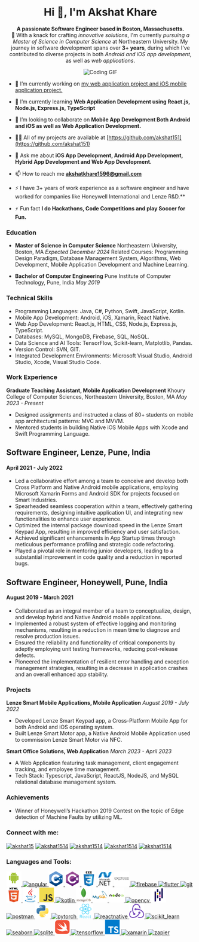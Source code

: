 <h1 align="center">Hi 👋, I'm Akshat Khare</h1>
<p align="center">
  <strong>A passionate Software Engineer based in Boston, Massachusetts.</strong> <br>
  🚀 With a knack for crafting <em>innovative solutions</em>, I'm currently <em>pursuing a Master of Science in Computer Science</em> at Northeastern University. My journey in software development spans over <strong>3+ years</strong>, during which I've contributed to diverse projects in both <em>Android and iOS app development</em>, as well as <em>web applications</em>.
</p>

<p align="center">
  <img src="https://media.giphy.com/media/ve43TyDQ3B4me7d22z/giphy.gif" alt="Coding GIF" width="300" />
</p>


  
- 🔭 I’m currently working on [my web application project and iOS mobile application project.](https://github.com/akshat151/Smart-Office-Solutions-Web-Application-using-React-and-Node.js)

- 🌱 I’m currently learning **Web Application Development using React.js, Node.js, Express.js, TypeScript**

- 👯 I’m looking to collaborate on **Mobile App Development Both Android and iOS as well as Web Application Development.**

- 👨‍💻 All of my projects are available at [https://github.com/akshat151](https://github.com/akshat151)

- 💬 Ask me about **iOS App Development, Android App Development, Hybrid App Development and Web App Development.**

- 📫 How to reach me **akshatkhare1596@gmail.com**
  
- ⚡ I have 3+ years of work experience as a software engineer and have worked for companies like Honeywell International and Lenze R&D.**
  
- ⚡ Fun fact **I do Hackathons, Code Competitions and play Soccer for Fun.**

### Education

- **Master of Science in Computer Science**
  Northeastern University, Boston, MA
  *Expected December 2024*
  Related Courses: Programming Design Paradigm, Database Management System, Algorithms, Web Development, Mobile Application Development and Machine Learning.
  
- **Bachelor of Computer Engineering**
  Pune Institute of Computer Technology, Pune, India
  *May 2019*

### Technical Skills

- Programming Languages: Java, C#, Python, Swift, JavaScript, Kotlin.
- Mobile App Development: Android, iOS, Xamarin, React Native.
- Web App Development: React.js, HTML, CSS, Node.js, Express.js, TypeScript.
- Databases: MySQL, MongoDB, Firebase, SQL, NoSQL.
- Data Science and AI Tools: TensorFlow, Scikit-learn, Matplotlib, Pandas.
- Version Control: SVN, GIT.
- Integrated Development Environments: Microsoft Visual Studio, Android Studio, Xcode, Visual Studio Code.

### Work Experience

**Graduate Teaching Assistant, Mobile Application Development**
Khoury College of Computer Sciences, Northeastern University, Boston, MA
*May 2023 - Present*
- Designed assignments and instructed a class of 80+ students on mobile app architectural patterns: MVC and MVVM.
- Mentored students in building Native iOS Mobile Apps with Xcode and Swift Programming Language.

## Software Engineer, Lenze, Pune, India
#### April 2021 - July 2022

- Led a collaborative effort among a team to conceive and develop both Cross Platform and Native Android mobile applications, employing Microsoft Xamarin Forms and Android SDK for projects focused on Smart Industries.
- Spearheaded seamless cooperation within a team, effectively gathering requirements, designing intuitive application UI, and integrating new functionalities to enhance user experience.
- Optimized the internal package download speed in the Lenze Smart Keypad App, resulting in improved efficiency and user satisfaction.
- Achieved significant enhancements in App Startup times through meticulous performance profiling and strategic code refactoring.
- Played a pivotal role in mentoring junior developers, leading to a substantial improvement in code quality and a reduction in reported bugs.

## Software Engineer, Honeywell, Pune, India
#### August 2019 - March 2021

- Collaborated as an integral member of a team to conceptualize, design, and develop hybrid and Native Android mobile applications.
- Implemented a robust system of effective logging and monitoring mechanisms, resulting in a reduction in mean time to diagnose and resolve production issues.
- Ensured the reliability and functionality of critical components by adeptly employing unit testing frameworks, reducing post-release defects.
- Pioneered the implementation of resilient error handling and exception management strategies, resulting in a decrease in application crashes and an overall enhanced app stability.


### Projects

**Lenze Smart Mobile Applications, Mobile Application**
*August 2019 - July 2022*
- Developed Lenze Smart Keypad app, a Cross-Platform Mobile App for both Android and iOS operating system.
- Built Lenze Smart Motor app, a Native Android Mobile Application used to commission Lenze Smart Motor via NFC.

**Smart Office Solutions, Web Application**
*March 2023 - April 2023*
- A Web Application featuring task management, client engagement tracking, and employee time management.
- Tech Stack: Typescript, JavaScript, ReactJS, NodeJS, and MySQL relational database management system.

### Achievements

- Winner of Honeywell’s Hackathon 2019 Contest on the topic of Edge detection of Machine Faults by utilizing ML.

<h3 align="left">Connect with me:</h3>
<p align="left">
<a href="https://linkedin.com/in/akshat15" target="blank"><img align="center" src="https://raw.githubusercontent.com/rahuldkjain/github-profile-readme-generator/master/src/images/icons/Social/linked-in-alt.svg" alt="akshat15" height="30" width="40" /></a>
<a href="https://fb.com/akshat1514" target="blank"><img align="center" src="https://raw.githubusercontent.com/rahuldkjain/github-profile-readme-generator/master/src/images/icons/Social/facebook.svg" alt="akshat1514" height="30" width="40" /></a>
<a href="https://instagram.com/akshat1514" target="blank"><img align="center" src="https://raw.githubusercontent.com/rahuldkjain/github-profile-readme-generator/master/src/images/icons/Social/instagram.svg" alt="akshat1514" height="30" width="40" /></a>
<a href="https://www.hackerrank.com/akshat1514" target="blank"><img align="center" src="https://raw.githubusercontent.com/rahuldkjain/github-profile-readme-generator/master/src/images/icons/Social/hackerrank.svg" alt="akshat1514" height="30" width="40" /></a>
<a href="https://www.leetcode.com/akshat1514" target="blank"><img align="center" src="https://raw.githubusercontent.com/rahuldkjain/github-profile-readme-generator/master/src/images/icons/Social/leet-code.svg" alt="akshat1514" height="30" width="40" /></a>
</p>

<h3 align="left">Languages and Tools:</h3>
<p align="left"> <a href="https://developer.android.com" target="_blank" rel="noreferrer"> <img src="https://raw.githubusercontent.com/devicons/devicon/master/icons/android/android-original-wordmark.svg" alt="android" width="40" height="40"/> </a> <a href="https://angular.io" target="_blank" rel="noreferrer"> <img src="https://angular.io/assets/images/logos/angular/angular.svg" alt="angular" width="40" height="40"/> </a> <a href="https://www.w3schools.com/cpp/" target="_blank" rel="noreferrer"> <img src="https://raw.githubusercontent.com/devicons/devicon/master/icons/cplusplus/cplusplus-original.svg" alt="cplusplus" width="40" height="40"/> </a> <a href="https://www.w3schools.com/cs/" target="_blank" rel="noreferrer"> <img src="https://raw.githubusercontent.com/devicons/devicon/master/icons/csharp/csharp-original.svg" alt="csharp" width="40" height="40"/> </a> <a href="https://www.w3schools.com/css/" target="_blank" rel="noreferrer"> <img src="https://raw.githubusercontent.com/devicons/devicon/master/icons/css3/css3-original-wordmark.svg" alt="css3" width="40" height="40"/> </a> <a href="https://dotnet.microsoft.com/" target="_blank" rel="noreferrer"> <img src="https://raw.githubusercontent.com/devicons/devicon/master/icons/dot-net/dot-net-original-wordmark.svg" alt="dotnet" width="40" height="40"/> </a> <a href="https://expressjs.com" target="_blank" rel="noreferrer"> <img src="https://raw.githubusercontent.com/devicons/devicon/master/icons/express/express-original-wordmark.svg" alt="express" width="40" height="40"/> </a> <a href="https://firebase.google.com/" target="_blank" rel="noreferrer"> <img src="https://www.vectorlogo.zone/logos/firebase/firebase-icon.svg" alt="firebase" width="40" height="40"/> </a> <a href="https://flutter.dev" target="_blank" rel="noreferrer"> <img src="https://www.vectorlogo.zone/logos/flutterio/flutterio-icon.svg" alt="flutter" width="40" height="40"/> </a> <a href="https://git-scm.com/" target="_blank" rel="noreferrer"> <img src="https://www.vectorlogo.zone/logos/git-scm/git-scm-icon.svg" alt="git" width="40" height="40"/> </a> <a href="https://www.w3.org/html/" target="_blank" rel="noreferrer"> <img src="https://raw.githubusercontent.com/devicons/devicon/master/icons/html5/html5-original-wordmark.svg" alt="html5" width="40" height="40"/> </a> <a href="https://www.java.com" target="_blank" rel="noreferrer"> <img src="https://raw.githubusercontent.com/devicons/devicon/master/icons/java/java-original.svg" alt="java" width="40" height="40"/> </a> <a href="https://developer.mozilla.org/en-US/docs/Web/JavaScript" target="_blank" rel="noreferrer"> <img src="https://raw.githubusercontent.com/devicons/devicon/master/icons/javascript/javascript-original.svg" alt="javascript" width="40" height="40"/> </a> <a href="https://kotlinlang.org" target="_blank" rel="noreferrer"> <img src="https://www.vectorlogo.zone/logos/kotlinlang/kotlinlang-icon.svg" alt="kotlin" width="40" height="40"/> </a> <a href="https://www.mongodb.com/" target="_blank" rel="noreferrer"> <img src="https://raw.githubusercontent.com/devicons/devicon/master/icons/mongodb/mongodb-original-wordmark.svg" alt="mongodb" width="40" height="40"/> </a> <a href="https://www.mysql.com/" target="_blank" rel="noreferrer"> <img src="https://raw.githubusercontent.com/devicons/devicon/master/icons/mysql/mysql-original-wordmark.svg" alt="mysql" width="40" height="40"/> </a> <a href="https://nodejs.org" target="_blank" rel="noreferrer"> <img src="https://raw.githubusercontent.com/devicons/devicon/master/icons/nodejs/nodejs-original-wordmark.svg" alt="nodejs" width="40" height="40"/> </a> <a href="https://opencv.org/" target="_blank" rel="noreferrer"> <img src="https://www.vectorlogo.zone/logos/opencv/opencv-icon.svg" alt="opencv" width="40" height="40"/> </a> <a href="https://pandas.pydata.org/" target="_blank" rel="noreferrer"> <img src="https://raw.githubusercontent.com/devicons/devicon/2ae2a900d2f041da66e950e4d48052658d850630/icons/pandas/pandas-original.svg" alt="pandas" width="40" height="40"/> </a> <a href="https://postman.com" target="_blank" rel="noreferrer"> <img src="https://www.vectorlogo.zone/logos/getpostman/getpostman-icon.svg" alt="postman" width="40" height="40"/> </a> <a href="https://www.python.org" target="_blank" rel="noreferrer"> <img src="https://raw.githubusercontent.com/devicons/devicon/master/icons/python/python-original.svg" alt="python" width="40" height="40"/> </a> <a href="https://pytorch.org/" target="_blank" rel="noreferrer"> <img src="https://www.vectorlogo.zone/logos/pytorch/pytorch-icon.svg" alt="pytorch" width="40" height="40"/> </a> <a href="https://reactjs.org/" target="_blank" rel="noreferrer"> <img src="https://raw.githubusercontent.com/devicons/devicon/master/icons/react/react-original-wordmark.svg" alt="react" width="40" height="40"/> </a> <a href="https://reactnative.dev/" target="_blank" rel="noreferrer"> <img src="https://reactnative.dev/img/header_logo.svg" alt="reactnative" width="40" height="40"/> </a> <a href="https://redux.js.org" target="_blank" rel="noreferrer"> <img src="https://raw.githubusercontent.com/devicons/devicon/master/icons/redux/redux-original.svg" alt="redux" width="40" height="40"/> </a> <a href="https://scikit-learn.org/" target="_blank" rel="noreferrer"> <img src="https://upload.wikimedia.org/wikipedia/commons/0/05/Scikit_learn_logo_small.svg" alt="scikit_learn" width="40" height="40"/> </a> <a href="https://seaborn.pydata.org/" target="_blank" rel="noreferrer"> <img src="https://seaborn.pydata.org/_images/logo-mark-lightbg.svg" alt="seaborn" width="40" height="40"/> </a> <a href="https://www.sqlite.org/" target="_blank" rel="noreferrer"> <img src="https://www.vectorlogo.zone/logos/sqlite/sqlite-icon.svg" alt="sqlite" width="40" height="40"/> </a> <a href="https://developer.apple.com/swift/" target="_blank" rel="noreferrer"> <img src="https://raw.githubusercontent.com/devicons/devicon/master/icons/swift/swift-original.svg" alt="swift" width="40" height="40"/> </a> <a href="https://www.tensorflow.org" target="_blank" rel="noreferrer"> <img src="https://www.vectorlogo.zone/logos/tensorflow/tensorflow-icon.svg" alt="tensorflow" width="40" height="40"/> </a> <a href="https://www.typescriptlang.org/" target="_blank" rel="noreferrer"> <img src="https://raw.githubusercontent.com/devicons/devicon/master/icons/typescript/typescript-original.svg" alt="typescript" width="40" height="40"/> </a> <a href="https://dotnet.microsoft.com/apps/xamarin" target="_blank" rel="noreferrer"> <img src="https://raw.githubusercontent.com/detain/svg-logos/780f25886640cef088af994181646db2f6b1a3f8/svg/xamarin.svg" alt="xamarin" width="40" height="40"/> </a> <a href="https://zapier.com" target="_blank" rel="noreferrer"> <img src="https://www.vectorlogo.zone/logos/zapier/zapier-icon.svg" alt="zapier" width="40" height="40"/> </a> </p>


